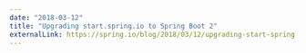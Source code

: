 ```yaml
---
date: "2018-03-12"
title: "Upgrading start.spring.io to Spring Boot 2"
externalLink: https://spring.io/blog/2018/03/12/upgrading-start-spring-io-to-spring-boot-2
---
```

